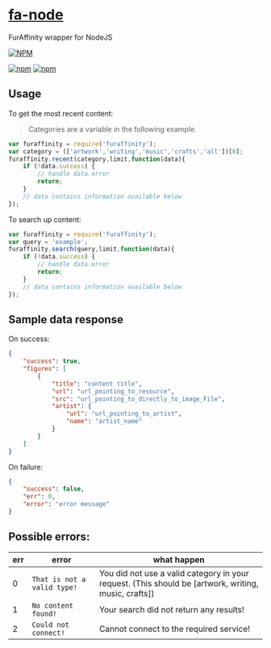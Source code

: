 # [fa-node](https://github.com/mcrocks999/fa-node)
FurAffinity wrapper for NodeJS

[![NPM](https://nodei.co/npm/furaffinity.png)](https://nodei.co/npm/furaffinity/)

[![npm](https://img.shields.io/npm/v/npm.svg)](https://www.npmjs.com/package/furaffinity) [![npm](https://img.shields.io/npm/dt/furaffinity.svg)](https://www.npmjs.com/package/furaffinity)

## Usage

To get the most recent content:

> Categories are a variable in the following example.

```javascript
var furaffinity = require('furaffinity');
var category = (['artwork','writing','music','crafts','all'])[0];
furaffinity.recent(category,limit,function(data){
	if (!data.success) {
		// handle data.error
		return;
	}
	// data contains information available below
});
```

To search up content:
```javascript
var furaffinity = require('furaffinity');
var query = 'example';
furaffinity.search(query,limit,function(data){
	if (!data.success) {
		// handle data.error
		return;
	}
	// data contains information available below
});
```

## Sample data response

On success:
```json
{
	"success": true,
	"figures": [
		{
			"title": "content title",
			"url": "url_pointing_to_resource",
			"src": "url_pointing_to_directly_to_image_File",
			"artist": {
				"url": "url_pointing_to_artist",
				"name": "artist_name"
			}
		}
	]
}
```

On failure:
```json
{
	"success": false,
	"err": 0,
	"error": "error message"
}
```

## Possible errors:

err | error | what happen
--- | --- | ---
0 | `That is not a valid type!` | You did not use a valid category in your request. (This should be [artwork, writing, music, crafts])
1 | `No content found!` | Your search did not return any results!
2 | `Could not connect!` | Cannot connect to the required service!
